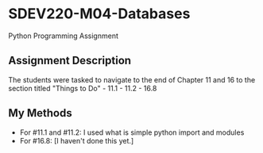 # SDEV220-M04-Databases
 Python Programming Assignment

## Assignment Description
The students were tasked to navigate to the end of Chapter 11 and 16 to the section titled "Things to Do"
    - 11.1
    - 11.2
    - 16.8
## My Methods
- For #11.1 and #11.2: I used what is simple python import and modules
- For #16.8: [I haven't done this yet.]